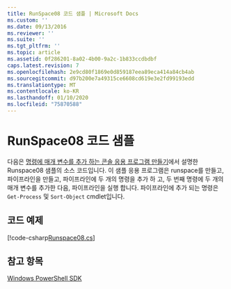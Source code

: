 ```yaml
---
title: RunSpace08 코드 샘플 | Microsoft Docs
ms.custom: ''
ms.date: 09/13/2016
ms.reviewer: ''
ms.suite: ''
ms.tgt_pltfrm: ''
ms.topic: article
ms.assetid: 0f286201-8a02-4b00-9a2c-1b833ccdbdbf
caps.latest.revision: 7
ms.openlocfilehash: 2e9cd80f1869e0d859187eea89eca414a84cb4ab
ms.sourcegitcommit: d97b200e7a49315ce6608cd619e3e2fd99193edd
ms.translationtype: MT
ms.contentlocale: ko-KR
ms.lasthandoff: 01/10/2020
ms.locfileid: "75870588"
---
```

# <a name="runspace08-code-sample"></a>RunSpace08 코드 샘플

다음은 [명령에 매개 변수를 추가 하는 콘솔 응용 프로그램 만들기](https://msdn.microsoft.com/848b2b46-60f1-4a86-b448-cfc7c0cccfba)에서 설명한 Runspace08 샘플의 소스 코드입니다.
이 샘플 응용 프로그램은 runspace를 만들고, 파이프라인을 만들고, 파이프라인에 두 개의 명령을 추가 하 고, 두 번째 명령에 두 개의 매개 변수를 추가한 다음, 파이프라인을 실행 합니다. 파이프라인에 추가 되는 명령은 `Get-Process` 및 `Sort-Object` cmdlet입니다.

## <a name="code-sample"></a>코드 예제

[!code-csharp[Runspace08.cs](../../../../powershell-sdk-samples/SDK-2.0/csharp/Runspace08/Runspace08.cs#L11-L86 "Runspace08.cs")]

## <a name="see-also"></a>참고 항목

[Windows PowerShell SDK](../windows-powershell-reference.md)
